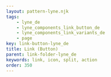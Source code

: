 ```yaml
---
layout: pattern-lyne.njk
tags: 
    - lyne_de
    - lyne_components_link_button_de
    - lyne_components_link_variants_de
    - page
key: link-button-lyne_de
title: Link (Button)
parent: link-folder-lyne_de
keywords: link, icon, split, action
order: 350
---
```

